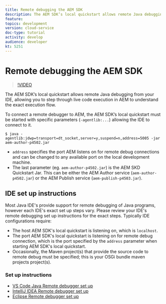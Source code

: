 ```yaml
---
title: Remote debugging the AEM SDK
description: The AEM SDK’s local quickstart allows remote Java debugging from your IDE, allowing you to step through live code execution in AEM  to understand the exact execution flow.
feature: 
topics: development
version: cloud-service
doc-type: tutorial
activity: develop
audience: developer
kt: 5251
---
```

 
# Remote debugging the AEM SDK

>[!VIDEO](https://video.tv.adobe.com/v/34338/?quality=12&learn=on)

The AEM SDK’s local quickstart allows remote Java debugging from your IDE, allowing you to step through live code execution in AEM  to understand the exact execution flow.

To connect a remote debugger to AEM, the AEM SDK’s local quickstart must be started with specific parameters (`-agentlib:...`) allowing the IDE to connect to it.

```
$ java -agentlib:jdwp=transport=dt_socket,server=y,suspend=n,address=5005 -jar aem-author-p4502.jar   
```

+ `address` specifies the port AEM listens on for remote debug connections and can be changed to any available port on the local development machine.
+ The last parameter (eg. `aem-author-p4502.jar`) is the AEM SKD Quickstart Jar. This can be either the AEM Author service (`aem-author-p4502.jar`) or the AEM Publish service (`aem-publish-p4503.jar`).

## IDE set up instructions

Most Java IDE's provide support for remote debugging of Java programs, however each IDE's exact set up steps vary. Please review your IDE's remote debugging set up instructions for the exact steps. Typically IDE configurations require:

+ The host AEM SDK's local quickstart is listening on, which is `localhost`.
+ The port AEM SDK's local quickstart is listening on for remote debug connection, which is the port specified by the `address` parameter when starting AEM SDK's local quickstart.
+ Occasionally, the Maven project(s) that provide the source code to remote debug must be specified; this is your OSGi bundle maven projects project(s).

### Set up instructions

+ [VS Code Java Remote debugger set up](https://code.visualstudio.com/docs/java/java-debugging)
+ [IntelliJ IDEA Remote debugger set up](https://www.jetbrains.com/help/idea/run-debug-configuration-remote-debug.html)
+ [Eclipse Remote debugger set up](https://javapapers.com/core-java/java-remote-debug-with-eclipse/)
